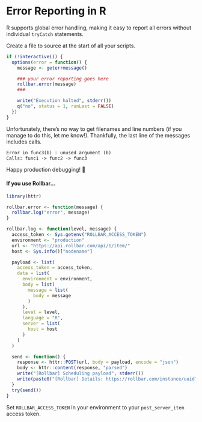# Error Reporting in R

R supports global error handling, making it easy to report all errors without individual `tryCatch` statements.

Create a file to source at the start of all your scripts.

```R
if (!interactive()) {
  options(error = function() {
    message <- geterrmessage()

    ### your error reporting goes here
    rollbar.error(message)
    ###

    write("Execution halted", stderr())
    q("no", status = 1, runLast = FALSE)
  })
}
```

Unfortunately, there’s no way to get filenames and line numbers (if you manage to do this, let me know!). Thankfully, the last line of the messages includes calls.

```txt
Error in func3(b) : unused argument (b)
Calls: func1 -> func2 -> func3
```

Happy production debugging! :dolphin:

#### If you use Rollbar...

```R
library(httr)

rollbar.error <- function(message) {
  rollbar.log("error", message)
}

rollbar.log <- function(level, message) {
  access_token <- Sys.getenv("ROLLBAR_ACCESS_TOKEN")
  environment <- "production"
  url <- "https://api.rollbar.com/api/1/item/"
  host <- Sys.info()["nodename"]

  payload <- list(
    access_token = access_token,
    data = list(
      environment = environment,
      body = list(
        message = list(
          body = message
        )
      ),
      level = level,
      language = "R",
      server = list(
        host = host
      )
    )
  )

  send <- function() {
    response <- httr::POST(url, body = payload, encode = "json")
    body <- httr::content(response, "parsed")
    write("[Rollbar] Scheduling payload", stderr())
    write(paste0("[Rollbar] Details: https://rollbar.com/instance/uuid?uuid=", body$result$uuid, " (only available if report was successful)"), stderr())
  }
  try(send())
}
```

Set `ROLLBAR_ACCESS_TOKEN` in your environment to your `post_server_item` access token.
